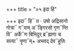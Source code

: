 +++
title = "०५ इदा हि"

+++
इदा᳓ हि᳓ त · उषो अद्रिसानो  
गोत्रा᳓ ग᳓वाम् अ᳓ङ्गिरसो गृण᳓न्ति  
वि᳓ अर्के᳓ण बिभिदुर् ब्र᳓ह्मणा च  
सत्या᳓ नॄणा᳓म्+ अभवद् देव᳓हूतिः
